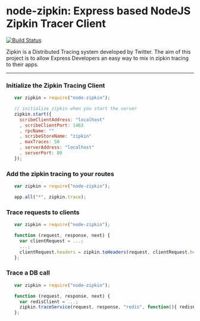 # node-zipkin: Express based NodeJS Zipkin Tracer Client

[![Build Status](https://secure.travis-ci.org/eodgooch/node-zipkin.png?branch=master)](http://travis-ci.org/eodgooch/node-zipkin)

Zipkin is a Distributed Tracing system developed by Twitter. The aim of this project is to allow Express Developers an
easy way to mix in zipkin tracing to their apps.

---

### Initialize the Zipkin Tracing Client
```javascript
   var zipkin = require("node-zipkin");

   // initialize zipkin when you start the server
   zipkin.start({
     scribeClientAddress: "localhost"
     , scribeClientPort: 1463
     , rpcName: ""
     , scribeStoreName: "zipkin"
     , maxTraces: 50
     , serverAddress: "localhost"
     , serverPort: 80
   });
```

### Add the zipkin tracing to your routes
```javascript
   var zipkin = require("node-zipkin");

   app.all("*", zipkin.trace);
```

### Trace requests to clients
```javascript
   var zipkin = require("node-zipkin");

   function (request, response, next) {
     var clientRequest = ...;
     ...;
     clientRequest.headers = zipkin.toHeaders(request, clientRequest.headers);
   };
```

### Trace a DB call
```javascript
   var zipkin = require("node-zipkin");

   function (request, response, next) {
     var redisClient = ...;
     zipkin.traceService(request, response, "redis", function(){ redisClient.get("myKey") }, next);
   };
```